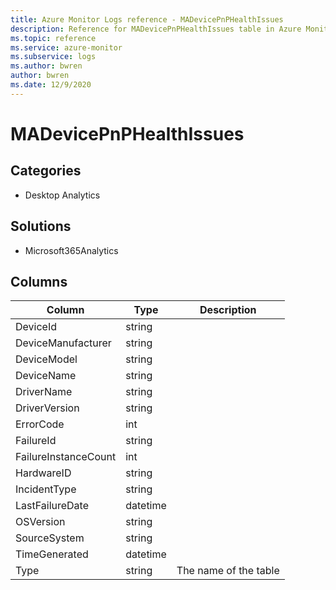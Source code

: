 ```yaml
---
title: Azure Monitor Logs reference - MADevicePnPHealthIssues
description: Reference for MADevicePnPHealthIssues table in Azure Monitor Logs.
ms.topic: reference
ms.service: azure-monitor
ms.subservice: logs
ms.author: bwren
author: bwren
ms.date: 12/9/2020
---
```


# MADevicePnPHealthIssues

 

## Categories

- Desktop Analytics
## Solutions

- Microsoft365Analytics




## Columns

|Column|Type|Description|
|---|---|---|
|DeviceId|string||
|DeviceManufacturer|string||
|DeviceModel|string||
|DeviceName|string||
|DriverName|string||
|DriverVersion|string||
|ErrorCode|int||
|FailureId|string||
|FailureInstanceCount|int||
|HardwareID|string||
|IncidentType|string||
|LastFailureDate|datetime||
|OSVersion|string||
|SourceSystem|string||
|TimeGenerated|datetime||
|Type|string|The name of the table|
